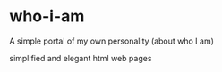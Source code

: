 # who-i-am

A simple portal of my own personality (about who I am)

simplified and elegant html web pages


